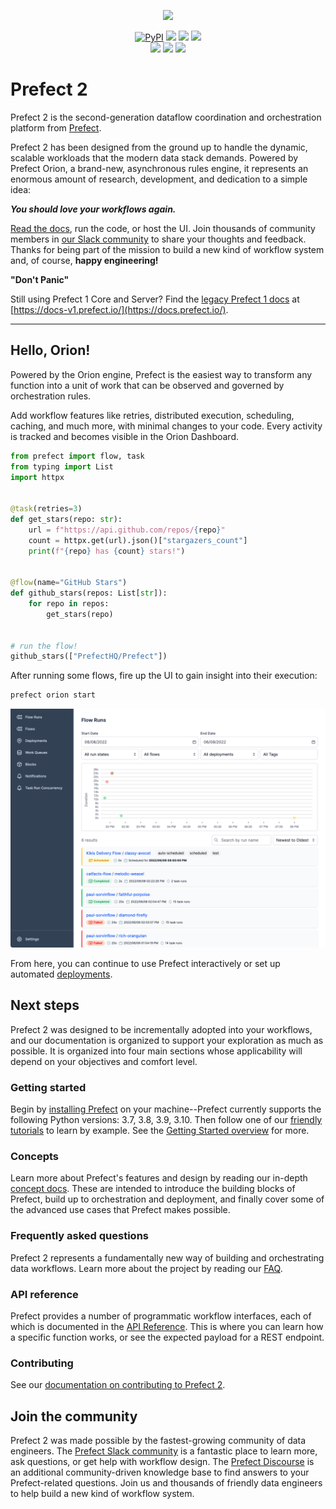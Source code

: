 <p align="center"><img src="https://images.ctfassets.net/gm98wzqotmnx/6rIpC9ZCAewsRGLwOw5BRe/bb17e1ef62f60d1ec32c1ae69487704c/prefect-2-logo-dark.png" width=1000></p>

<p align="center">
    <a href="https://pypi.python.org/pypi/prefect/" alt="PyPI version">
        <img alt="PyPI" src="https://img.shields.io/pypi/v/prefect?color=0052FF&labelColor=090422"></a>
    <a href="https://github.com/prefecthq/prefect/" alt="Stars">
        <img src="https://img.shields.io/github/stars/prefecthq/prefect?color=0052FF&labelColor=090422" /></a>
    <a href="https://pepy.tech/badge/prefect/" alt="Downloads">
        <img src="https://img.shields.io/pypi/dm/prefect?color=0052FF&labelColor=090422" /></a>
    <a href="https://github.com/prefecthq/prefect/pulse" alt="Activity">
        <img src="https://img.shields.io/github/commit-activity/m/prefecthq/prefect?color=0052FF&labelColor=090422" /></a>
    <br>
    <a href="https://prefect-community.slack.com" alt="Slack">
        <img src="https://img.shields.io/badge/slack-join_community-red.svg?color=0052FF&labelColor=090422&logo=slack" /></a>
    <a href="https://discourse.prefect.io/" alt="Discourse">
        <img src="https://img.shields.io/badge/discourse-browse_forum-red.svg?color=0052FF&labelColor=090422&logo=discourse" /></a>
    <a href="https://www.youtube.com/c/PrefectIO/" alt="YouTube">
        <img src="https://img.shields.io/badge/youtube-watch_videos-red.svg?color=0052FF&labelColor=090422&logo=youtube" /></a>
</p>

# Prefect 2

Prefect 2 is the second-generation dataflow coordination and orchestration platform from [Prefect](https://www.prefect.io).

Prefect 2 has been designed from the ground up to handle the dynamic, scalable workloads that the modern data stack demands. Powered by Prefect Orion, a brand-new, asynchronous rules engine, it represents an enormous amount of research, development, and dedication to a simple idea:

_**You should love your workflows again.**_

[Read the docs](https://docs.prefect.io/), run the code, or host the UI. Join thousands of community members in [our Slack community](https://www.prefect.io/slack) to share your thoughts and feedback. Thanks for being part of the mission to build a new kind of workflow system and, of course, **happy engineering!**

**"Don't Panic"**

Still using Prefect 1 Core and Server? Find the [legacy Prefect 1 docs](https://docs-v1.prefect.io/) at [https://docs-v1.prefect.io/](https://docs.prefect.io/).

---

## Hello, Orion!

Powered by the Orion engine, Prefect is the easiest way to transform any function into a unit of work that can be observed and governed by orchestration rules. 

Add workflow features like retries, distributed execution, scheduling, caching, and much more, with minimal changes to your code. Every activity is tracked and becomes visible in the Orion Dashboard.

```python
from prefect import flow, task
from typing import List
import httpx


@task(retries=3)
def get_stars(repo: str):
    url = f"https://api.github.com/repos/{repo}"
    count = httpx.get(url).json()["stargazers_count"]
    print(f"{repo} has {count} stars!")


@flow(name="GitHub Stars")
def github_stars(repos: List[str]):
    for repo in repos:
        get_stars(repo)


# run the flow!
github_stars(["PrefectHQ/Prefect"])
```

After running some flows, fire up the UI to gain insight into their execution:

```bash
prefect orion start
```

![](/docs/img/ui/orion-dashboard.png)

From here, you can continue to use Prefect interactively or set up automated [deployments](https://docs.prefect.io/concepts/deployments).

## Next steps

Prefect 2 was designed to be incrementally adopted into your workflows, and our documentation is organized to support your exploration as much as possible. It is organized into four main sections whose applicability will depend on your objectives and comfort level.

### Getting started

Begin by [installing Prefect](https://docs.prefect.io/getting-started/installation) on your machine--Prefect currently supports the following Python versions: 3.7, 3.8, 3.9, 3.10. Then follow one of our [friendly tutorials](https://docs.prefect.io/tutorials/first-steps) to learn by example. See the [Getting Started overview](https://docs.prefect.io/getting-started/overview) for more.

### Concepts

Learn more about Prefect's features and design by reading our in-depth [concept docs](https://docs.prefect.io/concepts/overview). These are intended to introduce the building blocks of Prefect, build up to orchestration and deployment, and finally cover some of the advanced use cases that Prefect makes possible.

### Frequently asked questions

Prefect 2 represents a fundamentally new way of building and orchestrating data workflows. Learn more about the project by reading our [FAQ](https://docs.prefect.io/faq).

### API reference

Prefect provides a number of programmatic workflow interfaces, each of which is documented in the [API Reference](https://docs.prefect.io/api-ref/overview). This is where you can learn how a specific function works, or see the expected payload for a REST endpoint.

### Contributing

See our [documentation on contributing to Prefect 2](https://docs.prefect.io/contributing/overview/).


## Join the community

Prefect 2 was made possible by the fastest-growing community of data engineers. The [Prefect Slack community](https://prefect.io/slack) is a fantastic place to learn more, ask questions, or get help with workflow design. The [Prefect Discourse](https://discourse.prefect.io/) is an additional community-driven knowledge base to find answers to your Prefect-related questions. Join us and thousands of friendly data engineers to help build a new kind of workflow system.
